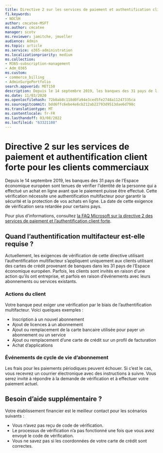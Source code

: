 ```yaml
---
title: Directive 2 sur les services de paiement et authentification client forte pour les clients commerciaux
f1.keywords:
- NOCSH
author: cmcatee-MSFT
ms.author: cmcatee
manager: scotv
ms.reviewer: jamitche, jmueller
audience: Admin
ms.topic: article
ms.service: o365-administration
ms.localizationpriority: medium
ms.collection:
- M365-subscription-management
- Adm_O365
ms.custom:
- commerce_billing
- AdminSurgePortfolio
search.appverid: MET150
description: Depuis le 14 septembre 2019, les banques des 31 pays de l’Espace économique européen sont tenues de vérifier l’identité de la personne qui a effectué un achat en ligne avant que le paiement puisse être effectué.
ms.date: 11/03/2020
ms.openlocfilehash: 72b0ab8c118d0fa94e3ced5fe2748a11247335ca
ms.sourcegitcommit: bdd6ffc6ebe4e6cb212ab22793d9513dae6d798c
ms.translationtype: MT
ms.contentlocale: fr-FR
ms.lasthandoff: 03/08/2022
ms.locfileid: "63321108"
---
```

# <a name="payment-services-directive-2-and-strong-customer-authentication-for-commercial-customers"></a>Directive 2 sur les services de paiement et authentification client forte pour les clients commerciaux

Depuis le 14 septembre 2019, les banques des 31 pays de l’Espace économique européen sont tenues de vérifier l’identité de la personne qui a effectué un achat en ligne avant que le paiement puisse être effectué. Cette vérification nécessite une authentification multifacteur pour garantir la sécurité et la protection de vos achats en ligne. La date de cette exigence de vérification sera retardée pour certains pays.

Pour plus d’informations, consultez [la FAQ Microsoft sur la directive 2 des services de paiement et l’authentification client forte](https://support.microsoft.com/help/4517854/microsoft-account-open-banking-customer-authentication).

## <a name="when-is-multi-factor-authentication-required"></a>Quand l’authentification multifacteur est-elle requise ?

Actuellement, les exigences de vérification de cette directive utilisant l’authentification multifacteur s’appliquent uniquement aux clients utilisant des cartes de crédit provenant de banques dans les 31 pays de l’Espace économique européen. Parfois, les clients sont invités en raison d’une action qu’ils ont entreprise, et parfois en raison d’événements avec leurs abonnements ou services existants.

### <a name="customer-actions"></a>Actions du client

Votre banque peut exiger une vérification par le biais de l’authentification multifacteur. Voici quelques exemples :

- Inscription à un nouvel abonnement
- Ajout de licences à un abonnement
- Ajout ou remplacement de la carte bancaire utilisée pour payer un abonnement ou un service
- Ajout ou remplacement d’une carte de crédit sur un profil de facturation
- Achat d’applications

### <a name="subscription-lifecycle-events"></a>Événements de cycle de vie d’abonnement

Les frais pour les paiements périodiques peuvent échouer. Si c’est le cas, vous recevrez un courrier électronique avec des instructions à suivre. Vous serez invité à répondre à la demande de vérification et à effectuer votre paiement actuel.

## <a name="need-more-help"></a>Besoin d’aide supplémentaire ?

Votre établissement financier est le meilleur contact pour les scénarios suivants :

- Vous n’avez pas reçu de code de vérification.  
- Le processus de vérification n’a pas fonctionné une fois que vous avez envoyé le code de vérification.
- Vous ne savez pas si les coordonnées de votre carte de crédit sont correctes.
